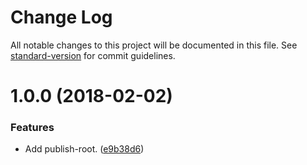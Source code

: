 # Change Log

All notable changes to this project will be documented in this file. See [standard-version](https://github.com/conventional-changelog/standard-version) for commit guidelines.

<a name="1.0.0"></a>
# 1.0.0 (2018-02-02)


### Features

* Add publish-root. ([e9b38d6](https://github.com/darkobits/publish-root/commit/e9b38d6))
